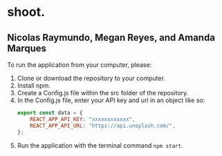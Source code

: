 # shoot.

## Nicolas Raymundo, Megan Reyes, and Amanda Marques

To run the application from your computer, please:

1. Clone or download the repository to your computer.
2. Install npm.
3. Create a Config.js file within the src folder of the repository.
4. In the Config.js file, enter your API key and url in an object like so:
   ```Javascript
   export const data = {
       REACT_APP_API_KEY: "xxxxxxxxxxxx",
       REACT_APP_API_URL: "https://api.unsplash.com/",
   };
   ```
5. Run the application with the terminal command `npm start`.
